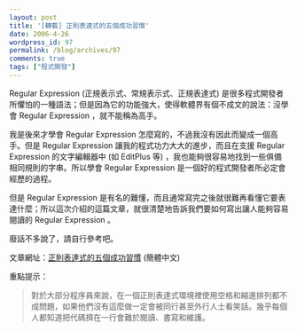 ```yaml
---
layout: post
title: '[轉載] 正則表達式的五個成功習慣'
date: 2006-4-26
wordpress_id: 97
permalink: /blog/archives/97
comments: true
tags: ["程式開發"]
---
```


Regular Expression (正規表示式、常規表示式、正規表達式) 是很多程式開發者所懼怕的一種語法；但是因為它的功能強大，使得軟體界有個不成文的說法：沒學會 Regular Expression ，就不能稱為高手。

我是後來才學會 Regular Expression 怎麼寫的，不過我沒有因此而變成一個高手。但是 Regular Expression 讓我的程式功力大大的進步，而且在支援 Regular Expression 的文字編輯器中 (如 EditPlus 等) ，我也能夠很容易地找到一些俱備相同規則的字串。所以學會 Regular Expression 是一個好的程式開發者所必定會經歷的過程。

但是 Regular Expression 是有名的難懂，而且通常寫完之後就很難再看懂它要表達什麼；所以這次介紹的這篇文章，就很清楚地告訴我們要如何寫出讓人能夠容易閱讀的 Regular Expression 。

廢話不多說了，請自行參考吧。 

文章網址：[正則表達式的五個成功習慣](http://www.phpv.net/article.php/1506) (簡體中文) 

重點提示： 
<blockquote>對於大部分程序員來說，在一個正則表達式環境裡使用空格和縮進排列都不成問題，如果他們沒有這麼做一定會被同行甚至外行人士看笑話。幾乎每個人都知道把代碼擠在一行會難於閱讀、書寫和維護。</blockquote>
